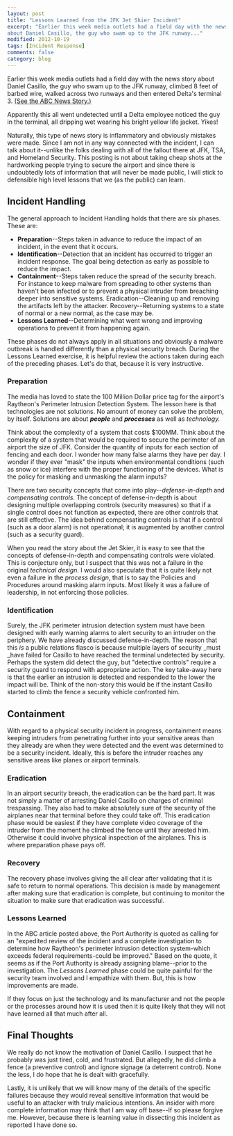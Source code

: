 ```yaml
---
layout: post
title: "Lessons Learned from the JFK Jet Skier Incident"
excerpt: "Earlier this week media outlets had a field day with the news story
about Daniel Casillo, the guy who swam up to the JFK runway..."
modified: 2012-10-19
tags: [Incident Response]
comments: false
category: blog
---
```


Earlier this week media outlets had a field day with the news story about
Daniel Casillo, the guy who swam up to the JFK runway, climbed 8 feet of barbed
wire, walked across two runways and then entered Delta's terminal
3. [(See the ABC News Story.)](http://abcnews.go.com/US/jet-skier-breaks-jfk-airports-100-million-security/story?id=16992190#.UCq1_1ZlT1Y)

Apparently this all went undetected until a Delta employee noticed the guy in
the terminal, all dripping wet wearing his bright yellow life jacket.  Yikes!

Naturally, this type of news story is inflammatory and obviously mistakes were
made.  Since I am not in any way connected with the incident, I can talk about
it--unlike the folks dealing with all of the fallout there at JFK, TSA, and
Homeland Security.  This posting is not about taking cheap shots at the
hardworking people trying to secure the airport and since there is undoubtedly
lots of information that will never be made public, I will stick to defensible
high level lessons that we (as the public) can learn.

## Incident Handling

The general approach to Incident Handling holds that there are six phases.
These are:

* **Preparation**--Steps taken in advance to reduce the impact of an incident,
in the event that it occurs.  
* **Identification**--Detection that an incident has occurred to trigger an
incident response.  The goal being detection as early as possible to reduce the
impact.  
* **Containment**--Steps taken reduce the spread of the security breach.  For
instance to keep malware from spreading to other systems than haven't been
infected or to prevent a physical intruder from breaching deeper into sensitive
systems.
Eradication--Cleaning up and removing the artifacts left by the attacker.
Recovery--Returning systems to a state of normal or a new normal, as the case
may be.  
* **Lessons Learned**--Determining what went wrong and improving operations to
prevent it from happening again.  

These phases do not always apply in all situations and obviously a malware
outbreak is handled differently than a physical security breach.  During the
Lessons Learned exercise, it is helpful review the actions taken during each of
the preceding phases.  Let's do that, because it is very instructive.

### Preparation

The media has loved to state the 100 Million Dollar price tag for the airport's
Raytheon's Perimeter Intrusion Detection System.  The lesson here is that
technologies are not solutions.  No amount of money can solve the problem, by
itself.  Solutions are about _**people**_ and _**processes**_ as
well as _technology._

Think about the complexity of a system that costs $100MM.  Think about the
complexity of a system that would be required to secure the perimeter of an
airport the size of JFK.  Consider the quantity of inputs for each section of
fencing and each door.  I wonder how many false alarms they have per day.  I
wonder if they ever "mask" the inputs when environmental conditions (such as
snow or ice) interfere with the proper functioning of the devices.  What is the
policy for masking and unmasking the alarm inputs?

There are two security concepts that come into play--_defense-in-depth_
and _compensating controls_.  The concept of defense-in-depth is about
designing multiple overlapping controls (security measures) so that if a single
control does not function as expected, there are other controls that are still
effective.  The idea behind compensating controls is that if a control (such as
a door alarm) is not operational; it is augmented by another control (such as a
security guard).

When you read the story about the Jet Skier, it is easy to see that the
concepts of defense-in-depth and compensating controls were violated.  This is
conjecture only, but I suspect that this was not a failure in the original
_technical design_.  I would also speculate that it is quite likely not
even a failure in the _process design_, that is to say the Policies and
Procedures around masking alarm inputs.  Most likely it was a failure of
leadership, in not enforcing those policies.

### Identification

Surely, the JFK perimeter intrusion detection system must have been designed
with early warning alarms to alert security to an intruder on the periphery.
We have already discussed defense-in-depth.  The reason that this _is_ a
public relations fiasco is because multiple layers of security _must
_have failed for Casillo to have reached the terminal undetected by
security.  Perhaps the system did detect the guy, but "detective controls"
require a security guard to respond with appropriate action.  The key take-away
here is that the earlier an intrusion is detected and responded to the lower
the impact will be.  Think of the non-story this would be if the instant
Casillo started to climb the fence a security vehicle confronted him.

## Containment

With regard to a physical security incident in progress, containment means
keeping intruders from penetrating further into your sensitive areas than they
already are when they were detected and the event was determined to be a
security incident. Ideally, this is before the intruder reaches any sensitive
areas like planes or airport terminals.

### Eradication

In an airport security breach, the eradication can be the hard part.  It was
not simply a matter of arresting Daniel Casillo on charges of criminal
trespassing.  They also had to make absolutely sure of the security of the
airplanes near that terminal before they could take off.  This eradication
phase would be easiest if they have complete video coverage of the intruder
from the moment he climbed the fence until they arrested him.  Otherwise it
could involve physical inspection of the airplanes.  This is where preparation
phase pays off.

### Recovery

The recovery phase involves giving the all clear after validating that it is
safe to return to normal operations.  This decision is made by management after
making sure that eradication is complete, but continuing to monitor the
situation to make sure that eradication was successful.

### Lessons Learned

In the ABC article posted above, the Port Authority is quoted as calling for an
"expedited review of the incident and a complete investigation to determine how
Raytheon's perimeter intrusion detection system-which exceeds federal
requirements-could be improved."  Based on the quote, it seems as if the Port
Authority is already assigning blame--prior to the investigation.  The
_Lessons Learned_ phase could be quite painful for the security team
involved and I empathize with them.  But, this is how improvements are made.

If they focus on just the technology and its manufacturer and not the people or
the processes around how it is used then it is quite likely that they will not
have learned all that much after all.

## Final Thoughts

We really do not know the motivation of Daniel Casillo.  I suspect that he
probably was just tired, cold, and frustrated.  But allegedly, he did climb a
fence (a preventive control) and ignore signage (a deterrent control).  None
the less, I do hope that he is dealt with gracefully.

Lastly, it is unlikely that we will know many of the details of the specific
failures because they would reveal sensitive information that would be useful
to an attacker with truly malicious intentions.  An insider with more complete
information may think that I am way off base--If so please forgive me.
However, because there is learning value in dissecting this incident as
reported I have done so.
